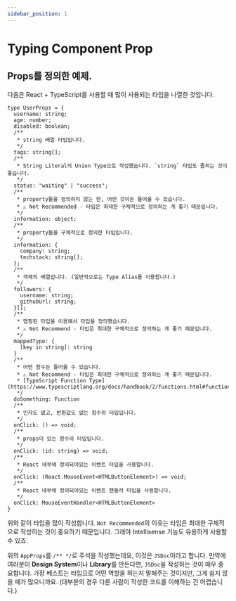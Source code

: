 ```yaml
---
sidebar_position: 1
---
```


# Typing Component Prop

## Props를 정의한 예제.

다음은 React + TypeScript를 사용할 때 많이 사용되는 타입을 나열한 것입니다.

```tsx
type UserProps = {
  username: string;
  age: number;
  disabled: boolean;
  /** 
   * string 배열 타입입니다.
   */
  tags: string[];
  /**
   * String Literal의 Union Type으로 작성했습니다. `string` 타입도 좁히는 것이 좋습니다.
   */
  status: "waiting" | "success";
  /** 
   * property들을 정의하지 않는 한, 어떤 것이든 들어올 수 있습니다.
   * ⚠️ Not Recommended - 타입은 최대한 구체적으로 정의하는 게 좋기 때문입니다.
   */
  information: object;
  /** 
   * property들을 구체적으로 정의한 타입입니다.
   */
  information: {
    company: string;
    techstack: string[];
  };
  /** 
   * 객체의 배열입니다. (일반적으로는 Type Alias를 이용합니다.)
   */
  followers: {
    username: string;
    githubUrl: string;
  }[];
  /**
   * 맵핑된 타입을 이용해서 타입을 정의했습니다.
   * ⚠️ Not Recommend - 타입은 최대한 구체적으로 정의하는 게 좋기 때문입니다.
   */
  mappedType: {
    [key in string]: string
  }
  /**
   * 어떤 함수든 들어올 수 있습니다.
   * ⚠️ Not Recommend - 타입은 최대한 구체적으로 정의하는 게 좋기 때문입니다.
   * [TypeScript Function Type](https://www.typescriptlang.org/docs/handbook/2/functions.html#function)
   */
  doSomething: Function
  /** 
   * 인자도 없고, 반환값도 없는 함수의 타입입니다.
   */
  onClick: () => void;
  /** 
   * props이 있는 함수의 타입입니다.
   */
  onClick: (id: string) => void;
  /** 
   * React 내부에 정의되어있는 이벤트 타입을 사용합니다.
   */
  onClick: (React.MouseEvent<HTMLButtonElement>) => void;
  /** 
   * React 내부에 정의되어있는 이벤트 핸들러 타입을 사용합니다.
   */
  onClick: MouseEventHandler<HTMLButtonElement>
}
```

위와 같이 타입을 많이 작성합니다. `Not Recommended`의 이유는 타입은 최대한 구체적으로 작성하는 것이 중요하기 때문입니다. 그래야 Intellisense 기능도 유용하게 사용할 수 있죠.

위의 `AppProps`를 `/** */`로 주석을 작성했는데요, 이것은 `JSDoc`이라고 합니다. 만약에 여러분이 **Design System**이나 **Library**를 만든다면, `JSDoc`을 작성하는 것이 매우 중요합니다. 가장 베스트는 타입으로 어떤 역할을 하는지 말해주는 것이지만, 그게 쉽지 않을 때가 많으니까요. (대부분의 경우 다른 사람이 작성한 코드를 이해하는 건 어렵습니다.)
